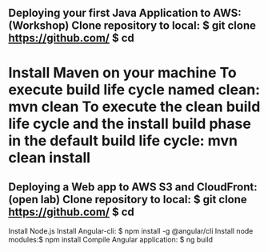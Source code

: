 Deploying your first Java Application to AWS:(Workshop)
Clone repository to local:
$ git clone https://github.com/<URL>
$ cd <file-name>
-------------
Install Maven on your machine
To execute build life cycle named clean: mvn clean
To execute the clean build life cycle and the install build phase in the default build life cycle: mvn clean install
============================================================================================================================
Deploying a Web app to AWS S3 and CloudFront:(open lab)
Clone repository to local:
$ git clone https://github.com/<URL>
$ cd <file-name>
--------------
Install Node.js
Install Angular-cli: $ npm install -g @angular/cli
Install node modules:$ npm install 
Compile Angular application: $ ng build



